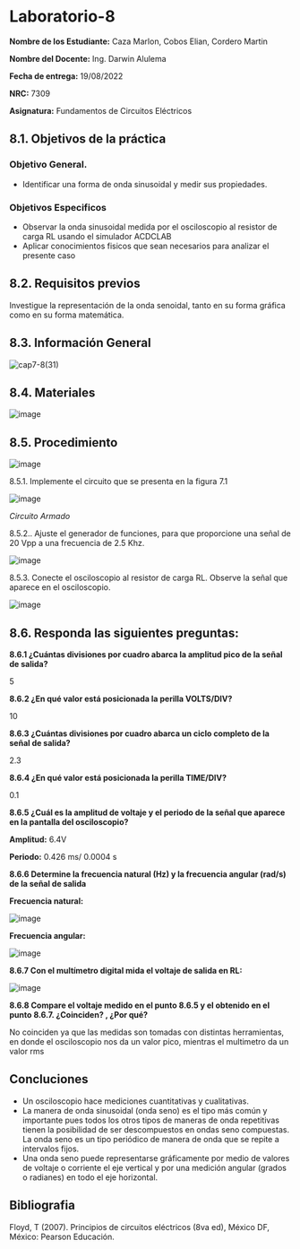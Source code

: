 # Laboratorio-8
**Nombre de los Estudiante:** Caza Marlon, Cobos Elian, Cordero Martin

**Nombre del Docente:** Ing. Darwin Alulema

**Fecha de entrega:** 19/08/2022

**NRC:** 7309

**Asignatura:** Fundamentos de Circuitos Eléctricos

## **8.1. Objetivos de la práctica**

### **Objetivo General.**

* Identificar una forma de onda sinusoidal y medir sus propiedades. 

### **Objetivos Especificos** 

* Observar la onda sinusoidal medida por el osciloscopio al resistor de carga RL usando el simulador ACDCLAB 
* Aplicar conocimientos fisicos que sean necesarios para analizar el presente caso

## **8.2. Requisitos previos**

Investigue la representación de la onda senoidal, tanto en su forma gráfica como en su forma matemática.

## **8.3. Información General**

![cap7-8(31)](https://user-images.githubusercontent.com/105812540/185520871-95ce606e-12f6-4fd9-9e6f-0f5bff0e8156.jpg)


## **8.4. Materiales**

![image](https://user-images.githubusercontent.com/105742149/185437812-b70b8c59-98b9-4846-9131-c18d95ff6c1e.png)


## **8.5. Procedimiento**

![image](https://user-images.githubusercontent.com/105742149/185438109-00162d80-598c-4c41-aae5-bd4d17199150.png)

8.5.1. Implemente el circuito que se presenta en la figura 7.1

![image](https://user-images.githubusercontent.com/105742149/185440344-d4efd81c-1221-4f49-88a9-010004b40858.png)

*Circuito Armado*

8.5.2.. Ajuste el generador de funciones, para que proporcione una señal de 20 Vpp a
una frecuencia de 2.5 Khz.

![image](https://user-images.githubusercontent.com/105742149/185445844-7a79df03-a9ba-48e5-a59d-449865379298.png)


8.5.3. Conecte el osciloscopio al resistor de carga RL. Observe la señal que aparece en
el osciloscopio.

![image](https://user-images.githubusercontent.com/105742149/185681443-4d5a68f8-d454-48ec-8dca-1054b875a6ca.png)


## **8.6. Responda las siguientes preguntas:**

**8.6.1 ¿Cuántas divisiones por cuadro abarca la amplitud pico de la señal de salida?**

5

**8.6.2 ¿En qué valor está posicionada la perilla VOLTS/DIV?**

10

**8.6.3 ¿Cuántas divisiones por cuadro abarca un ciclo completo de la señal de salida?**

2.3

**8.6.4 ¿En qué valor está posicionada la perilla TIME/DIV?**

0.1

**8.6.5 ¿Cuál es la amplitud de voltaje y el periodo de la señal que aparece en la pantalla del osciloscopio?**

**Amplitud:** 6.4V

**Periodo:** 0.426 ms/ 0.0004 s

**8.6.6 Determine la frecuencia natural (Hz) y la frecuencia angular (rad/s) de la señal de salida**

**Frecuencia natural:**

![image](https://user-images.githubusercontent.com/105742149/185449094-44b83f5e-fa42-4e61-80ea-fbc1843611f6.png)

**Frecuencia angular:**

![image](https://user-images.githubusercontent.com/105742149/185449626-87881ba9-fd66-453c-80a3-2c6249bc5141.png)


**8.6.7 Con el multímetro digital mida el voltaje de salida en RL:**

![image](https://user-images.githubusercontent.com/105742149/185679634-28c54a10-cac8-4594-90ca-1130dc3b6714.png)

**8.6.8 Compare el voltaje medido en el punto 8.6.5 y el obtenido en el punto 8.6.7. ¿Coinciden? , ¿Por qué?**

No coinciden ya que las medidas son tomadas con distintas herramientas, en donde el osciloscopio nos da un valor pico, mientras el multimetro da un valor rms

## **Concluciones**

* Un osciloscopio hace mediciones cuantitativas y cualitativas. 
* La manera de onda sinusoidal (onda seno) es el tipo más común y importante pues todos los otros tipos de maneras de onda repetitivas tienen la posibilidad de ser descompuestos en ondas seno compuestas. La onda seno es un tipo periódico de manera de onda que se repite a intervalos fijos. 
* Una onda seno puede representarse gráficamente por medio de valores de voltaje o corriente el eje vertical y por una medición angular (grados o radianes) en todo el eje horizontal. 

## **Bibliografia**

Floyd, T (2007). Principios de circuitos eléctricos (8va ed), México DF, México: Pearson Educación.

